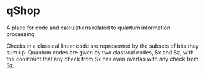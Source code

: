 # qShop

A place for code and calculations related to quantum information processing.

Checks in a classical linear code are represented by the subsets of bits they sum up.
Quantum codes are given by two classical codes, Sx and Sz, with the constraint that any check from Sx has even overlap with any check from Sz.

